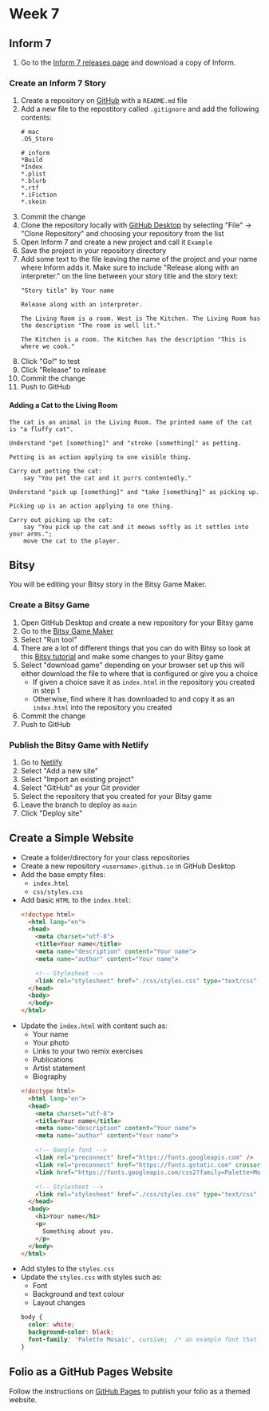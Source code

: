 # Week 7

## Inform 7

1. Go to the [Inform 7 releases page](https://github.com/ganelson/inform/releases) and download a copy of Inform.

### Create an Inform 7 Story

1. Create a repository on [GitHub](https://github.com/) with a `README.md` file
2. Add a new file to the repostitory called `.gitignore` and add the following contents:
   ```
   # mac
   .DS_Store

   # inform
   *Build
   *Index
   *.plist
   *.blurb
   *.rtf
   *.iFiction
   *.skein
   ```
3. Commit the change
4. Clone the repository locally with [GitHub Desktop](https://desktop.github.com/) by selecting "File" -> "Clone Repository" and choosing your repository from the list
5. Open Inform 7 and create a new project and call it `Example`
6. Save the project in your repository directory
7. Add some text to the file leaving the name of the project and your name where Inform adds it. Make sure to include "Release along with an interpreter." on the line between your story title and the story text:
   ```
   "Story title" by Your name

   Release along with an interpreter.

   The Living Room is a room. West is The Kitchen. The Living Room has the description "The room is well lit."

   The Kitchen is a room. The Kitchen has the description "This is where we cook."
   ```
8. Click "Go!" to test
9. Click "Release" to release
10. Commit the change
11. Push to GitHub

#### Adding a Cat to the Living Room

```
The cat is an animal in the Living Room. The printed name of the cat is "a fluffy cat".

Understand "pet [something]" and "stroke [something]" as petting.

Petting is an action applying to one visible thing.

Carry out petting the cat:
    say "You pet the cat and it purrs contentedly."

Understand "pick up [something]" and "take [something]" as picking up.

Picking up is an action applying to one thing.

Carry out picking up the cat:
    say "You pick up the cat and it meows softly as it settles into your arms.";
    move the cat to the player.
```

## Bitsy

You will be editing your Bitsy story in the Bitsy Game Maker.

### Create a Bitsy Game

1. Open GitHub Desktop and create a new repository for your Bitsy game
2. Go to the [Bitsy Game Maker](https://ledoux.itch.io/bitsy)
3. Select "Run tool"
4. There are a lot of different things that you can do with Bitsy so look at this [Bitsy tutorial](https://www.shimmerwitch.space/bitsyTutorial.html) and make some changes to your Bitsy game
5. Select "download game" depending on your browser set up this will either download the file to where that is configured or give you a choice
   - If given a choice save it as `index.html` in the repository you created in step 1
   - Otherwise, find where it has downloaded to and copy it as an `index.html` into the repository you created
6. Commit the change
7. Push to GitHub

### Publish the Bitsy Game with Netlify

1. Go to [Netlify](https://www.netlify.com/)
2. Select "Add a new site"
3. Select "Import an existing project"
4. Select "GitHub" as your Git provider
5. Select the repository that you created for your Bitsy game
6. Leave the branch to deploy as `main`
7. Click "Deploy site"

## Create a Simple Website

- Create a folder/directory for your class repositories
- Create a new repository `<username>.github.io` in GitHub Desktop
- Add the base empty files:
  - `index.html`
  - `css/styles.css`
- Add basic `HTML` to the `index.html`:
  ```html
  <!doctype html>
    <html lang="en">
    <head>
      <meta charset="utf-8">
      <title>Your name</title>
      <meta name="description" content="Your name">
      <meta name="author" content="Your name">

      <!-- Stylesheet -->
      <link rel="stylesheet" href="./css/styles.css" type="text/css" />
    </head>
    <body>
    </body>
  </html>
  ```
- Update the `index.html` with content such as:
  - Your name
  - Your photo
  - Links to your two remix exercises
  - Publications
  - Artist statement
  - Biography
  ```html
  <!doctype html>
    <html lang="en">
    <head>
      <meta charset="utf-8">
      <title>Your name</title>
      <meta name="description" content="Your name">
      <meta name="author" content="Your name">

      <!-- Google font -->
      <link rel="preconnect" href="https://fonts.googleapis.com" />
      <link rel="preconnect" href="https://fonts.gstatic.com" crossorigin />
      <link href="https://fonts.googleapis.com/css2?family=Palette+Mosaic&display=swap" rel="stylesheet" />

      <!-- Stylesheet -->
      <link rel="stylesheet" href="./css/styles.css" type="text/css" />
    </head>
    <body>
      <h1>Your name</h1>
      <p>
        Something about you.
      </p>
    </body>
  </html>
  ```
- Add styles to the `styles.css`
- Update the `styles.css` with styles such as:
  - Font
  - Background and text colour
  - Layout changes
  ```css
  body {
    color: white;
    background-color: black;
    font-family: 'Palette Mosaic', cursive;  /* an example font that must match the Google font you have imported into your HTML */
  }
  ```

## Folio as a GitHub Pages Website

Follow the instructions on [GitHub Pages](https://pages.github.com/) to publish your folio as a themed website.
